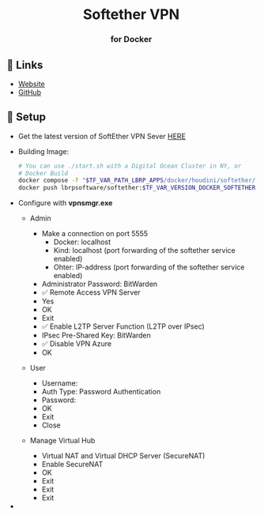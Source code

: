 <h1 align="center">Softether VPN</h1>
<h3 align="center">for Docker</h3>

## 🔗 Links

- [Website](https://www.softether.org/)
- [GitHub](https://github.com/SoftEtherVPN/SoftEtherVPN)

## 💾 Setup

- Get the latest version of SoftEther VPN Sever [HERE](https://github.com/SoftEtherVPN/SoftEtherVPN/releases)

- Building Image:

   ```bash
   # You can use ./start.sh with a Digital Ocean Cluster in NY, or
   # Docker Build
   docker compose -f "$TF_VAR_PATH_LBRP_APPS/docker/houdini/softether/docker-compose.yaml" build --no-cache
   docker push lbrpsoftware/softether:$TF_VAR_VERSION_DOCKER_SOFTETHER
   ```

- Configure with **vpnsmgr.exe**

  - Admin

    - Make a connection on port 5555
      - Docker: localhost
      - Kind:   localhost  (port forwarding of the softether service enabled)
      - Ohter:  IP-address (port forwarding of the softether service enabled)
    - Administrator Password: BitWarden
    - ✅ Remote Access VPN Server
    - Yes
    - OK
    - Exit
    - ✅ Enable L2TP Server Function (L2TP over IPsec)
    - IPsec Pre-Shared Key: BitWarden
    - ✅ Disable VPN Azure
    - OK

  - User

    - Username:
    - Auth Type: Password Authentication
    - Password:
    - OK
    - Exit
    - Close

  - Manage Virtual Hub

    - Virtual NAT and Virtual DHCP Server (SecureNAT)
    - Enable SecureNAT
    - OK
    - Exit
    - Exit
    - Exit

-
